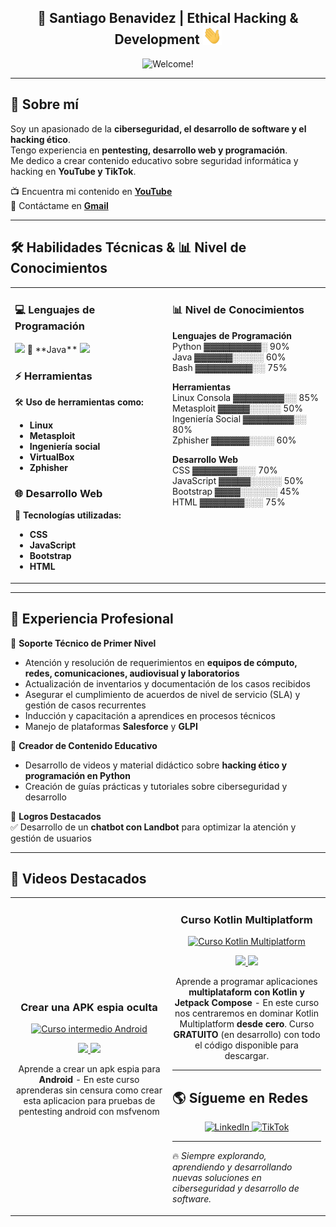 <div align="center">
<h2> 👾 Santiago Benavidez | Ethical Hacking & Development <img src="https://github.com/ABSphreak/ABSphreak/blob/master/gifs/Hi.gif" width="30px"></h2>
</div>

<div align="center" width="50">
<img src="https://i.gifer.com/6o0.gif" alt="Welcome!" width="300"/>
</div>

---

## 🚀 Sobre mí  
Soy un apasionado de la **ciberseguridad, el desarrollo de software y el hacking ético**.  
Tengo experiencia en **pentesting, desarrollo web y programación**.  
Me dedico a crear contenido educativo sobre seguridad informática y hacking en **YouTube y TikTok**.  

📺 Encuentra mi contenido en **[YouTube](https://www.youtube.com/@HackeandoPatos)**  
📧 Contáctame en **[Gmail](mailto:sbenavidezr29@gmail.com)**  

---

## 🛠 Habilidades Técnicas & 📊 Nivel de Conocimientos  

<div align="center">

<table>
<tr>
<td width="50%" valign="top">

### 💻 Lenguajes de Programación  
<img src="https://camo.githubusercontent.com/f61d550a45f9dffcf953ceaf724ac3c2a14ac97948d728f1e6eb3267afb2bd84/68747470733a2f2f696d672e736869656c64732e696f2f62616467652f507974686f6e2532302d2532333134333534432e7376673f7374796c653d666f722d7468652d6261646765266c6f676f3d707974686f6e266c6f676f436f6c6f723d7768697465"/>  
🔹 **Java**  
<img
src= "https://camo.githubusercontent.com/b9326effec4bc941d648d79b2e24ed7c708122671d2540c3277596dc52d640f2/68747470733a2f2f696d672e736869656c64732e696f2f62616467652f4c696e75782d4643433632343f7374796c653d666f722d7468652d6261646765266c6f676f3d6c696e7578266c6f676f436f6c6f723d626c61636b"/>  

### ⚡ Herramientas  
🛠 **Uso de herramientas como:**  
- **Linux**  
- **Metasploit**  
- **Ingeniería social**  
- **VirtualBox**  
- **Zphisher**  

### 🌐 Desarrollo Web  
🎨 **Tecnologías utilizadas:**  
- **CSS**  
- **JavaScript**  
- **Bootstrap**  
- **HTML**  

</td>
<td width="50%" valign="top">

### 📊 Nivel de Conocimientos  

**Lenguajes de Programación**  
Python ▓▓▓▓▓▓▓▓▓░ 90%  
Java ▓▓▓▓▓▓░░░░░ 60%  
Bash ▓▓▓▓▓▓▓▓▓░░ 75%  

**Herramientas**  
Linux Consola ▓▓▓▓▓▓▓▓░░ 85%  
Metasploit ▓▓▓▓▓░░░░░ 50%  
Ingeniería Social ▓▓▓▓▓▓▓▓░░ 80%  
Zphisher ▓▓▓▓▓▓░░░░ 60%  

**Desarrollo Web**  
CSS ▓▓▓▓▓▓▓░░░ 70%  
JavaScript ▓▓▓▓▓░░░░░ 50%  
Bootstrap ▓▓▓▓░░░░░░ 45%  
HTML ▓▓▓▓▓▓▓░░░ 75%  

</td>
</tr>
</table>

</div>

---

## 📌 Experiencia Profesional  

📌 **Soporte Técnico de Primer Nivel**  
- Atención y resolución de requerimientos en **equipos de cómputo, redes, comunicaciones, audiovisual y laboratorios**  
- Actualización de inventarios y documentación de los casos recibidos  
- Asegurar el cumplimiento de acuerdos de nivel de servicio (SLA) y gestión de casos recurrentes  
- Inducción y capacitación a aprendices en procesos técnicos  
- Manejo de plataformas **Salesforce** y **GLPI**  

📌 **Creador de Contenido Educativo**  
- Desarrollo de videos y material didáctico sobre **hacking ético y programación en Python**  
- Creación de guías prácticas y tutoriales sobre ciberseguridad y desarrollo  

📌 **Logros Destacados**  
✅ Desarrollo de un **chatbot con Landbot** para optimizar la atención y gestión de usuarios  

---

## 🎥 Videos Destacados  

<table>
<tr>
<td width="50%">
<h3 align="center">Crear una APK espia oculta</h3>
<div align="center">
<a href="https://youtu.be/2Jxq2rm2h1o" target="_blank"><img src="https://imgur.com/a/uEUYgos" width="400" alt="Curso intermedio Android"></a>
<p>
<a href="https://github.com/ArisGuimera/Android-Expert-Intermedio" target="_blank">
<img src="https://img.shields.io/badge/CÓDIGO-ff9?style=for-the-badge&logo=github&logoColor=black">
</a>
<a href="https://youtu.be/2Jxq2rm2h1o" target="_blank">
<img src="https://img.shields.io/badge/-Youtube-green?style=for-the-badge&color=fbfc40">
</a>
</p>
<p>Aprende a crear un apk espia para <strong> Android </strong> - En este curso aprenderas sin censura como crear esta aplicacion para pruebas de pentesting android con msfvenom</p>
</div>
                                                                                      
</td>       

<td width="50%">
<h3 align="center">Curso Kotlin Multiplatform</h3>
<div align="center">
<a href="https://github.com/ArisGuimera/Curso-Kotlin-Multiplatform" target="_blank"><img src="https://i.imgur.com/nDDp1Ra.jpg" width="400" alt="Curso Kotlin Multiplatform"></a>
<p>
<a href="https://github.com/ArisGuimera/Curso-Kotlin-Multiplatform" target="_blank">
<img src="https://img.shields.io/badge/C%C3%93DIGO-cfaae0?style=for-the-badge&logo=github&logoColor=black">
</a>
<a href="https://youtube.com/playlist?list=PL8ie04dqq7_NUvBcMMosVRAbqZDWmRzX3&si=FdS-Z07ZFAUjDHAE" target="_blank">
<img src="https://img.shields.io/badge/-Youtube-green?style=for-the-badge&color=ff00f4">
</a>
</p>
<p>Aprende a programar aplicaciones <strong>multiplataform con Kotlin y Jetpack Compose</strong> - En este curso nos centraremos en dominar Kotlin Multiplatform <strong>desde cero</strong>. Curso <strong>GRATUITO</strong> (en desarrollo) con todo el código disponible para descargar.</p>
</div>

  ---

## 🌎 Sígueme en Redes  

<div align="center">

<a href="https://www.linkedin.com/in/santiago-benavidez-789454237/" target="_blank">
<img src="https://img.shields.io/badge/LinkedIn-%230077B5.svg?&style=flat-square&logo=linkedin&logoColor=white" alt="LinkedIn">
</a>  

<a href="https://www.tiktok.com/@hackeadopatos" target="_blank">
<img src="https://img.shields.io/badge/TikTok-%23000000.svg?&style=flat-square&logo=tiktok&logoColor=white" alt="TikTok">
</a>  

</div>  

---

🔥 *Siempre explorando, aprendiendo y desarrollando nuevas soluciones en ciberseguridad y desarrollo de software.*  
